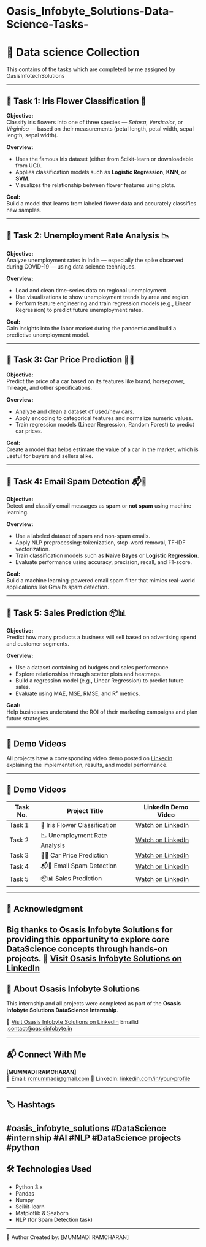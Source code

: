 # Oasis_Infobyte_Solutions-Data-Science-Tasks-
# 🤖 Data science Collection
This contains of the tasks which are completed by me assigned by OasisInfotechSolutions


---

## 📌 Task 1: Iris Flower Classification 🌸

**Objective:**  
Classify iris flowers into one of three species — *Setosa*, *Versicolor*, or *Virginica* — based on their measurements (petal length, petal width, sepal length, sepal width).

**Overview:**
- Uses the famous Iris dataset (either from Scikit-learn or downloadable from UCI).
- Applies classification models such as **Logistic Regression**, **KNN**, or **SVM**.
- Visualizes the relationship between flower features using plots.

**Goal:**  
Build a model that learns from labeled flower data and accurately classifies new samples.

---

## 📌 Task 2: Unemployment Rate Analysis 📉

**Objective:**  
Analyze unemployment rates in India — especially the spike observed during COVID-19 — using data science techniques.

**Overview:**
- Load and clean time-series data on regional unemployment.
- Use visualizations to show unemployment trends by area and region.
- Perform feature engineering and train regression models (e.g., Linear Regression) to predict future unemployment rates.

**Goal:**  
Gain insights into the labor market during the pandemic and build a predictive unemployment model.

---

## 📌 Task 3: Car Price Prediction 🚗💸

**Objective:**  
Predict the price of a car based on its features like brand, horsepower, mileage, and other specifications.

**Overview:**
- Analyze and clean a dataset of used/new cars.
- Apply encoding to categorical features and normalize numeric values.
- Train regression models (Linear Regression, Random Forest) to predict car prices.

**Goal:**  
Create a model that helps estimate the value of a car in the market, which is useful for buyers and sellers alike.

---

## 📌 Task 4: Email Spam Detection 📬🚫

**Objective:**  
Detect and classify email messages as **spam** or **not spam** using machine learning.

**Overview:**
- Use a labeled dataset of spam and non-spam emails.
- Apply NLP preprocessing: tokenization, stop-word removal, TF-IDF vectorization.
- Train classification models such as **Naive Bayes** or **Logistic Regression**.
- Evaluate performance using accuracy, precision, recall, and F1-score.

**Goal:**  
Build a machine learning-powered email spam filter that mimics real-world applications like Gmail’s spam detection.

---

## 📌 Task 5: Sales Prediction 📦📊

**Objective:**  
Predict how many products a business will sell based on advertising spend and customer segments.

**Overview:**
- Use a dataset containing ad budgets and sales performance.
- Explore relationships through scatter plots and heatmaps.
- Build a regression model (e.g., Linear Regression) to predict future sales.
- Evaluate using MAE, MSE, RMSE, and R² metrics.

**Goal:**  
Help businesses understand the ROI of their marketing campaigns and plan future strategies.

---
## 🎥 Demo Videos

All projects have a corresponding video demo posted on [LinkedIn](https://www.linkedin.com) explaining the implementation, results, and model performance.

---

## 🎥 Demo Videos

| Task No. | Project Title                  | LinkedIn Demo Video |
|----------|--------------------------------|----------------------|
| Task 1   | 🌸 Iris Flower Classification   | [Watch on LinkedIn](https://www.linkedin.com/posts/ramcharan-mummadi-5973a72a3_oasis-infobyte-task-1-iris-flower-classification-activity-7339689308037029889-m6jf?utm_source=share&utm_medium=member_desktop&rcm=ACoAAEk08IMBgtVhiLfvseThCHsaIMJ-AW1t6zw) |
| Task 2   | 📉 Unemployment Rate Analysis  | [Watch on LinkedIn](https://www.linkedin.com/posts/ramcharan-mummadi-5973a72a3_oasis-infobyte-task-2-unemployment-rate-activity-7339692952388063232-01yN?utm_source=share&utm_medium=member_desktop&rcm=ACoAAEk08IMBgtVhiLfvseThCHsaIMJ-AW1t6zw) |
| Task 3   | 🚗💸 Car Price Prediction    | [Watch on LinkedIn](https://www.linkedin.com/posts/ramcharan-mummadi-5973a72a3_oasis-infobyte-task-3-car-price-prediction-activity-7339693229241528320-etT8?utm_source=share&utm_medium=member_desktop&rcm=ACoAAEk08IMBgtVhiLfvseThCHsaIMJ-AW1t6zw) |
| Task 4   | 📬🚫 Email Spam Detection          | [Watch on LinkedIn](https://www.linkedin.com/posts/ramcharan-mummadi-5973a72a3_oasis-infobyte-task-4-email-spam-detection-activity-7339693530912608256-UEOP?utm_source=share&utm_medium=member_desktop&rcm=ACoAAEk08IMBgtVhiLfvseThCHsaIMJ-AW1t6zw) |
| Task 5   | 📦📊 Sales Prediction  | [Watch on LinkedIn](https://www.linkedin.com/posts/ramcharan-mummadi-5973a72a3_oasis-infobyte-task-5-sales-prediction-activity-7339694350148300801-6chn?utm_source=share&utm_medium=member_desktop&rcm=ACoAAEk08IMBgtVhiLfvseThCHsaIMJ-AW1t6zw) |


---
## 🙏 Acknowledgment

Big thanks to **Osasis Infobyte Solutions** for providing this opportunity to explore core DataScience concepts through hands-on projects.
🔗 [Visit  Osasis Infobyte Solutions on LinkedIn](https://www.linkedin.com/company/oasis-infobyte )
---

## 🏢 About Osasis Infobyte Solutions

This internship and all projects were completed as part of the **Osasis Infobyte Solutions DataScience Internship**.

🔗 [Visit Osasis Infobyte Solutions on LinkedIn](https://www.linkedin.com/company/oasis-infobyte)
Emailid :contact@oasisinfobyte.in

---
## 📬 Connect With Me

**[MUMMADI RAMCHARAN]**  
📧 Email: rcmummadi@gmail.com 
🔗 LinkedIn: [linkedin.com/in/your-profile](https://www.linkedin.com/in/ramcharan-mummadi-5973a72a3)

---

## 🏷️ Hashtags
#oasis_infobyte_solutions #DataScience #internship #AI #NLP #DataScience projects #python
---
## 🛠 Technologies Used

- Python 3.x
- Pandas
- Numpy
- Scikit-learn
- Matplotlib & Seaborn
- NLP (for Spam Detection task)

---


📃 Author
Created by: [MUMMADI RAMCHARAN]
